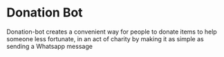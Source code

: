 # Donation Bot

Donation-bot creates a convenient way for people to donate items to help someone less fortunate, in an act of charity by making it as simple as sending a Whatsapp message
